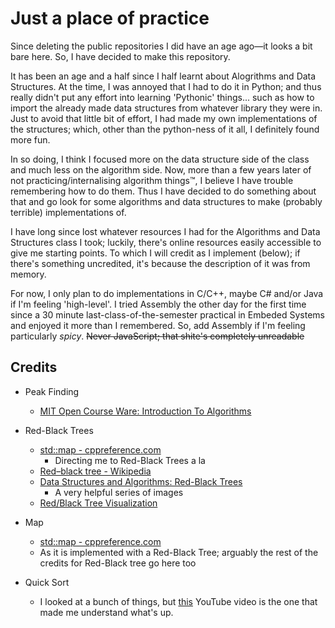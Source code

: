 # Just a place of practice
Since deleting the public repositories I did have an age ago—it looks a bit bare here. So, I have decided to make this repository.

It has been an age and a half since I half learnt about Alogrithms and Data Structures. At the time, I was annoyed that I had to do it in Python; and thus really didn't put any effort into learning 'Pythonic' things... such as how to import the already made data structures from whatever library they were in. Just to avoid that little bit of effort, I had made my own implementations of the structures; which, other than the python-ness of it all, I definitely found more fun.

In so doing, I think I focused more on the data structure side of the class and much less on the algorithm side. Now, more than a few years later of not practicing/internalising algorithm things™, I believe I have trouble remembering how to do them. Thus I have decided to do something about that and go look for some algorithms and data structures to make (probably terrible) implementations of.

I have long since lost whatever resources I had for the Algorithms and Data Structures class I took; luckily, there's online resources easily accessible to give me starting points. To which I will credit as I implement (below); if there's something uncredited, it's because the description of it was from memory.

For now, I only plan to do implementations in C/C++, maybe C# and/or Java if I'm feeling 'high-level'. I tried Assembly the other day for the first time since a 30 minute last-class-of-the-semester practical in Embeded Systems and enjoyed it more than I remembered. So, add Assembly if I'm feeling particularly *spicy*.
<s>Never JavaScript; that shite's completely unreadable</s>

## Credits
 - Peak Finding
    - [MIT Open Course Ware: Introduction To Algorithms](https://ocw.mit.edu/courses/6-006-introduction-to-algorithms-fall-2011/)

 - Red-Black Trees
    - [std::map - cppreference.com](https://en.cppreference.com/w/cpp/container/map)
        - Directing me to Red-Black Trees a la
    - [Red–black tree - Wikipedia](https://en.wikipedia.org/wiki/Red%E2%80%93black_tree)
    - [Data Structures and Algorithms: Red-Black Trees](https://www.eecs.umich.edu/courses/eecs380/ALG/red_black_op.html)
        - A very helpful series of images
    - [Red/Black Tree Visualization](https://www.cs.usfca.edu/~galles/visualization/RedBlack.html)
 - Map
    - [std::map - cppreference.com](https://en.cppreference.com/w/cpp/container/map)
    - As it is implemented with a Red-Black Tree; arguably the rest of the credits for Red-Black tree go here too
 - Quick Sort
    - I looked at a bunch of things, but [this](https://www.youtube.com/watch?v=Vtckgz38QHs) YouTube video is the one that made me understand what's up.
